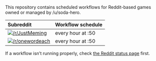 This repository contains scheduled workflows for Reddit-based games owned or managed by /u/soda-hero.

| Subreddit | Workflow schedule |
| :-        | :-                |
| [![/r/JustMeming](https://github.com/soda-hero/sr-workflows/actions/workflows/justmeming.yaml/badge.svg)](https://old.reddit.com/r/JustMeming)    | every hour at :50 |
| [![/r/onewordeach](https://github.com/soda-hero/sr-workflows/actions/workflows/onewordeach.yaml/badge.svg)](https://old.reddit.com/r/onewordeach) | every hour at :50 |

If a workflow isn’t running properly, check [the Reddit status page](https://www.redditstatus.com/) first.

